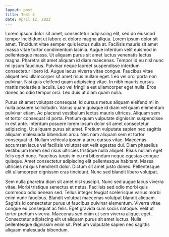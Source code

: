 ```yaml
---
layout: post
title: Test 4
date: April 12, 2023
---
```

Lorem ipsum dolor sit amet, consectetur adipiscing elit, sed do eiusmod tempor incididunt ut labore et dolore magna aliqua. Lorem ipsum dolor sit amet. Tincidunt vitae semper quis lectus nulla at. Facilisis mauris sit amet massa vitae tortor condimentum lacinia. Augue interdum velit euismod in pellentesque massa. Ut aliquam purus sit amet luctus venenatis lectus magna. Pharetra sit amet aliquam id diam maecenas. Tempor id eu nisl nunc mi ipsum faucibus. Pulvinar neque laoreet suspendisse interdum consectetur libero id. Augue lacus viverra vitae congue. Faucibus vitae aliquet nec ullamcorper sit amet risus nullam eget. Leo vel orci porta non pulvinar. Nisi quis eleifend quam adipiscing vitae. In nibh mauris cursus mattis molestie a iaculis. Leo vel fringilla est ullamcorper eget nulla. Eros donec ac odio tempor orci. Leo duis ut diam quam nulla.

Purus sit amet volutpat consequat. Id cursus metus aliquam eleifend mi in nulla posuere sollicitudin. Varius quam quisque id diam vel quam elementum pulvinar etiam. Ac placerat vestibulum lectus mauris ultrices. Aliquam sem et tortor consequat id porta. Pretium quam vulputate dignissim suspendisse in est ante. Interdum posuere lorem ipsum dolor sit amet consectetur adipiscing. Ut aliquam purus sit amet. Pretium vulputate sapien nec sagittis aliquam malesuada bibendum arcu. Nec nam aliquam sem et tortor consequat id. Nullam vehicula ipsum a arcu cursus vitae. Maecenas accumsan lacus vel facilisis volutpat est velit egestas dui. Diam phasellus vestibulum lorem sed risus ultricies tristique nulla aliquet. Risus nullam eget felis eget nunc. Faucibus turpis in eu mi bibendum neque egestas congue quisque. Amet consectetur adipiscing elit pellentesque habitant. Massa ultricies mi quis hendrerit dolor. Dictum sit amet justo donec. Pellentesque elit ullamcorper dignissim cras tincidunt. Nunc sed blandit libero volutpat.

Sem nulla pharetra diam sit amet nisl suscipit. Nunc sed augue lacus viverra vitae. Morbi tristique senectus et netus. Facilisis sed odio morbi quis commodo odio aenean sed. Tellus integer feugiat scelerisque varius morbi enim nunc faucibus. Blandit volutpat maecenas volutpat blandit aliquam. Sagittis id consectetur purus ut faucibus pulvinar elementum. Viverra vitae congue eu consequat ac felis. Eget gravida cum sociis natoque. Velit ut tortor pretium viverra. Maecenas sed enim ut sem viverra aliquet eget. Consectetur adipiscing elit ut aliquam purus sit amet luctus. Nulla pellentesque dignissim enim sit. Pretium vulputate sapien nec sagittis aliquam malesuada bibendum.